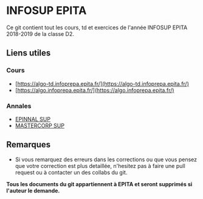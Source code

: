 # INFOSUP EPITA

Ce git contient tout les cours, td et exercices de l'année INFOSUP EPITA 2018-2019 de la classe D2.


## Liens utiles

### Cours

* [https://algo-td.infoprepa.epita.fr/](https://algo-td.infoprepa.epita.fr/)
* [https://algo.infoprepa.epita.fr/](https://algo.infoprepa.epita.fr/)

### Annales

* [EPINNAL SUP](https://github.com/Epinnal/SUP/)
* [MASTERCORP SUP](http://mastercorp.epita.eu/isup/)


## Remarques

* Si vous remarquez des erreurs dans les corrections ou que vous pensez que votre correction est plus detaillée, n'hesitez pas à faire une pull request ou à contacter un des collabs du git.

**Tous les documents du git appartiennent à EPITA et seront supprimés si l'auteur le demande.**
